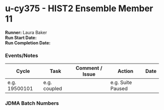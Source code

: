 # u-cy375 - HIST2 Ensemble Member 11

**Runner:**  Laura Baker  
**Run Start Date:**  
**Run Completion Date:**

### Events/Notes

| Cycle | Task | Comment / Issue | Action | Date |
| ---   | ---  | ---             | ---    | ---  |
| e.g. 19500101   | e.g. coupled  |      |  e.g. Suite Paused   |    |


### JDMA Batch Numbers
